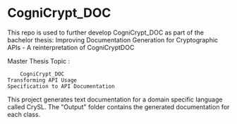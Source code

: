 # CogniCrypt_DOC

 This repo is used to further develop CogniCrypt_DOC as part of the bachelor thesis:
 Improving Documentation Generation for Cryptographic APIs - A reinterpretation of CogniCryptDOC


    
 Master Thesis Topic : 
 
        CogniCrypt_DOC
    Transforming API Usage
    Specification to API Documentation

This project generates text documentation for a domain specific language called CrySL.
The "Output" folder contains the generated documentation for each class.
